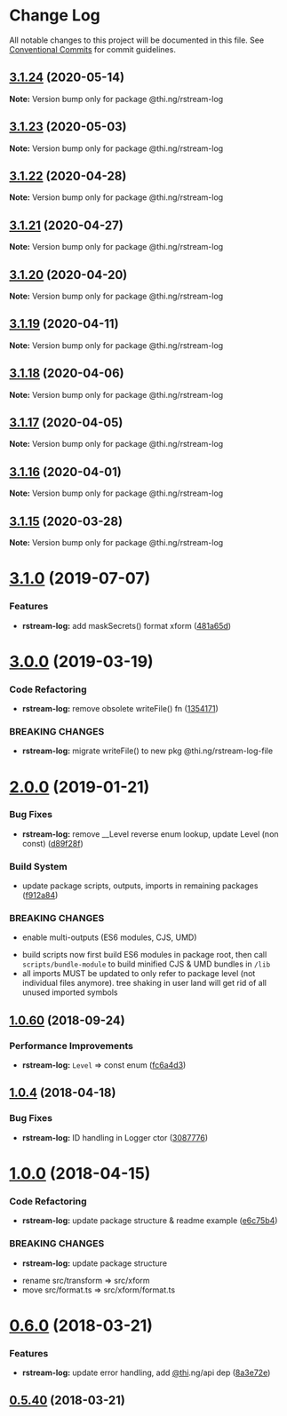 # Change Log

All notable changes to this project will be documented in this file.
See [Conventional Commits](https://conventionalcommits.org) for commit guidelines.

## [3.1.24](https://github.com/thi-ng/umbrella/compare/@thi.ng/rstream-log@3.1.23...@thi.ng/rstream-log@3.1.24) (2020-05-14)

**Note:** Version bump only for package @thi.ng/rstream-log





## [3.1.23](https://github.com/thi-ng/umbrella/compare/@thi.ng/rstream-log@3.1.22...@thi.ng/rstream-log@3.1.23) (2020-05-03)

**Note:** Version bump only for package @thi.ng/rstream-log





## [3.1.22](https://github.com/thi-ng/umbrella/compare/@thi.ng/rstream-log@3.1.21...@thi.ng/rstream-log@3.1.22) (2020-04-28)

**Note:** Version bump only for package @thi.ng/rstream-log





## [3.1.21](https://github.com/thi-ng/umbrella/compare/@thi.ng/rstream-log@3.1.20...@thi.ng/rstream-log@3.1.21) (2020-04-27)

**Note:** Version bump only for package @thi.ng/rstream-log





## [3.1.20](https://github.com/thi-ng/umbrella/compare/@thi.ng/rstream-log@3.1.19...@thi.ng/rstream-log@3.1.20) (2020-04-20)

**Note:** Version bump only for package @thi.ng/rstream-log





## [3.1.19](https://github.com/thi-ng/umbrella/compare/@thi.ng/rstream-log@3.1.18...@thi.ng/rstream-log@3.1.19) (2020-04-11)

**Note:** Version bump only for package @thi.ng/rstream-log





## [3.1.18](https://github.com/thi-ng/umbrella/compare/@thi.ng/rstream-log@3.1.17...@thi.ng/rstream-log@3.1.18) (2020-04-06)

**Note:** Version bump only for package @thi.ng/rstream-log





## [3.1.17](https://github.com/thi-ng/umbrella/compare/@thi.ng/rstream-log@3.1.16...@thi.ng/rstream-log@3.1.17) (2020-04-05)

**Note:** Version bump only for package @thi.ng/rstream-log





## [3.1.16](https://github.com/thi-ng/umbrella/compare/@thi.ng/rstream-log@3.1.15...@thi.ng/rstream-log@3.1.16) (2020-04-01)

**Note:** Version bump only for package @thi.ng/rstream-log





## [3.1.15](https://github.com/thi-ng/umbrella/compare/@thi.ng/rstream-log@3.1.14...@thi.ng/rstream-log@3.1.15) (2020-03-28)

**Note:** Version bump only for package @thi.ng/rstream-log





# [3.1.0](https://github.com/thi-ng/umbrella/compare/@thi.ng/rstream-log@3.0.14...@thi.ng/rstream-log@3.1.0) (2019-07-07)

### Features

* **rstream-log:** add maskSecrets() format xform ([481a65d](https://github.com/thi-ng/umbrella/commit/481a65d))

# [3.0.0](https://github.com/thi-ng/umbrella/compare/@thi.ng/rstream-log@2.0.12...@thi.ng/rstream-log@3.0.0) (2019-03-19)

### Code Refactoring

* **rstream-log:** remove obsolete writeFile() fn ([1354171](https://github.com/thi-ng/umbrella/commit/1354171))

### BREAKING CHANGES

* **rstream-log:** migrate writeFile() to new pkg @thi.ng/rstream-log-file

# [2.0.0](https://github.com/thi-ng/umbrella/compare/@thi.ng/rstream-log@1.0.76...@thi.ng/rstream-log@2.0.0) (2019-01-21)

### Bug Fixes

* **rstream-log:** remove __Level reverse enum lookup, update Level (non const) ([d89f28f](https://github.com/thi-ng/umbrella/commit/d89f28f))

### Build System

* update package scripts, outputs, imports in remaining packages ([f912a84](https://github.com/thi-ng/umbrella/commit/f912a84))

### BREAKING CHANGES

* enable multi-outputs (ES6 modules, CJS, UMD)

- build scripts now first build ES6 modules in package root, then call
  `scripts/bundle-module` to build minified CJS & UMD bundles in `/lib`
- all imports MUST be updated to only refer to package level
  (not individual files anymore). tree shaking in user land will get rid of
  all unused imported symbols

<a name="1.0.60"></a>
## [1.0.60](https://github.com/thi-ng/umbrella/compare/@thi.ng/rstream-log@1.0.59...@thi.ng/rstream-log@1.0.60) (2018-09-24)

### Performance Improvements

* **rstream-log:** `Level` => const enum ([fc6a4d3](https://github.com/thi-ng/umbrella/commit/fc6a4d3))

<a name="1.0.4"></a>
## [1.0.4](https://github.com/thi-ng/umbrella/compare/@thi.ng/rstream-log@1.0.3...@thi.ng/rstream-log@1.0.4) (2018-04-18)

### Bug Fixes

* **rstream-log:** ID handling in Logger ctor ([3087776](https://github.com/thi-ng/umbrella/commit/3087776))

<a name="1.0.0"></a>
# [1.0.0](https://github.com/thi-ng/umbrella/compare/@thi.ng/rstream-log@0.6.9...@thi.ng/rstream-log@1.0.0) (2018-04-15)

### Code Refactoring

* **rstream-log:** update package structure & readme example ([e6c75b4](https://github.com/thi-ng/umbrella/commit/e6c75b4))

### BREAKING CHANGES

* **rstream-log:** update package structure

- rename src/transform => src/xform
- move src/format.ts => src/xform/format.ts

<a name="0.6.0"></a>
# [0.6.0](https://github.com/thi-ng/umbrella/compare/@thi.ng/rstream-log@0.5.40...@thi.ng/rstream-log@0.6.0) (2018-03-21)

### Features

* **rstream-log:** update error handling, add [@thi](https://github.com/thi).ng/api dep ([8a3e72e](https://github.com/thi-ng/umbrella/commit/8a3e72e))

<a name="0.5.40"></a>
## [0.5.40](https://github.com/thi-ng/umbrella/compare/@thi.ng/rstream-log@0.5.39...@thi.ng/rstream-log@0.5.40) (2018-03-21)

